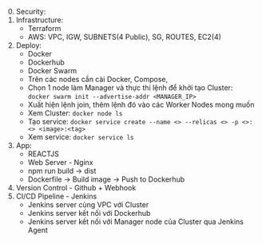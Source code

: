 0. Security:
1. Infrastructure:
    - Terraform
    - AWS: VPC, IGW, SUBNETS(4 Public), SG, ROUTES, EC2(4)
3. Deploy:
    - Docker
    - Dockerhub
    - Docker Swarm
    - Trên các nodes cần cài Docker, Compose,
    - Chọn 1 node làm Manager và thực thi lệnh để khởi tạo Cluster: `docker swarm init --advertise-addr <MANAGER_IP>`
    - Xuất hiện lệnh join, thêm lệnh đó vào các Worker Nodes mong muốn
    - Xem Cluster: `docker node ls`
    - Tạo service: `docker service create --name <> --relicas <> -p <>:<> <image>:<tag>`
    - Xem service: `docker service ls`
4. App:
    - REACTJS
    - Web Server - Nginx
    - npm run build -> dist
    - Dockerfile -> Build image -> Push to Dockerhub
5. Version Control - Github + Webhook
6. CI/CD Pipeline - Jenkins
    - Jenkins server cùng VPC với Cluster
    - Jenkins server kết nối với Dockerhub 
    - Jenkins server kết nối với Manager node của Cluster qua Jenkins Agent